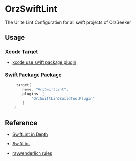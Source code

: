 # OrzSwiftLint

The Unite Lint Configuration for all swift projects of OrzGeeker

## Usage

### Xcode Target 

- [xcode use swift package plugin](https://github.com/OrzGeeker/OrzSwiftLint/raw/main/images/xcode-plugin-usage.png)

### Swift Package Package

```swift
    .target(
        name: "OrzSwiftLint",
        plugins: [
            "OrzSwiftLintBuildToolPlugin"
        ]
    )
```

## Reference

- [SwiftLint in Depth](https://www.kodeco.com/38422105-swiftlint-in-depth)

- [SwiftLint](https://swiftpackageindex.com/realm/SwiftLint)

- [raywenderlich rules](https://github.com/kodecocodes/swift-style-guide/blob/main/com.raywenderlich.swiftlint.yml)
